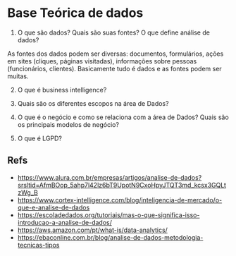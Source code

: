 # Base Teórica de dados

1. O que são dados? Quais são suas fontes? O que define análise de dados?

As fontes dos dados podem ser diversas: documentos, formulários, ações em sites (cliques, páginas visitadas), informações sobre pessoas (funcionários, clientes). Basicamente tudo é dados e as fontes podem ser muitas.

2. O que é business intelligence?

3. Quais são os diferentes escopos na área de Dados?

4. O que é o negócio e como se relaciona com a área de Dados? Quais são os principais modelos de negócio?

5. O que é LGPD?

## Refs

- https://www.alura.com.br/empresas/artigos/analise-de-dados?srsltid=AfmBOop_5ahp7l42lz6bT9UpotN9CxoHpyJTQT3md_kcsx3GQLtzWg_B
- https://www.cortex-intelligence.com/blog/inteligencia-de-mercado/o-que-e-analise-de-dados
- https://escoladedados.org/tutoriais/mas-o-que-significa-isso-introducao-a-analise-de-dados/
- https://aws.amazon.com/pt/what-is/data-analytics/
- https://ebaconline.com.br/blog/analise-de-dados-metodologia-tecnicas-tipos
